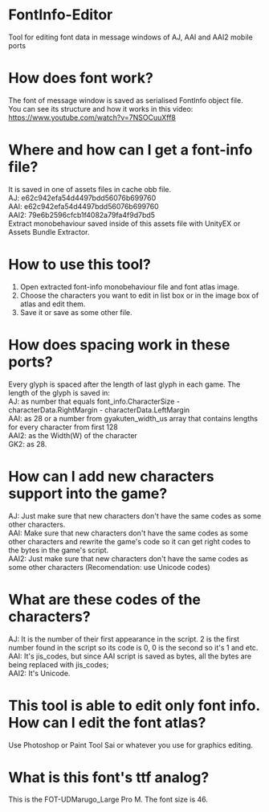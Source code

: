 # FontInfo-Editor
Tool for editing font data in message windows of AJ, AAI and AAI2 mobile ports

# How does font work?
The font of message window is saved as serialised FontInfo object file.<br>
You can see its structure and how it works in this video: https://www.youtube.com/watch?v=7NSOCuuXff8

# Where and how can I get a font-info file?
It is saved in one of assets files in cache obb file.<br>
AJ: e62c942efa54d4497bdd56076b699760<br>
AAI: e62c942efa54d4497bdd56076b699760<br>
AAI2: 79e6b2596cfcb1f4082a79fa4f9d7bd5<br>
Extract monobehaviour saved inside of this assets file with UnityEX or Assets Bundle Extractor.

# How to use this tool?
1. Open extracted font-info monobehaviour file and font atlas image.
2. Choose the characters you want to edit in list box or in the image box of atlas and edit them.
3. Save it or save as some other file.

# How does spacing work in these ports?
Every glyph is spaced after the length of last glyph in each game. The length of the glyph is saved in:<br>
AJ: as number that equals font_info.CharacterSize - characterData.RightMargin - characterData.LeftMargin<br>
AAI: as 28 or a number from gyakuten_width_us array that contains lengths for every character from first 128<br>
AAI2: as the Width(W) of the character<br>
GK2: as 28.

# How can I add new characters support into the game?
AJ: Just make sure that new characters don't have the same codes as some other characters.<br>
AAI: Make sure that new characters don't have the same codes as some other characters and rewrite the game's code so it can get right codes to the bytes in the game's script.<br>
AAI2: Just make sure that new characters don't have the same codes as some other characters (Recomendation: use Unicode codes)

# What are these codes of the characters?
AJ: It is the number of their first appearance in the script. 2 is the first number found in the script so its code is 0, 0 is the second so it's 1 and etc.<br>
AAI: It's jis_codes, but since AAI script is saved as bytes, all the bytes are being replaced with jis_codes;<br>
AAI2: It's Unicode.

# This tool is able to edit only font info. How can I edit the font atlas?
Use Photoshop or Paint Tool Sai or whatever you use for graphics editing.

# What is this font's ttf analog?
This is the FOT-UDMarugo_Large Pro M. The font size is 46.
